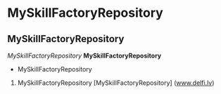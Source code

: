 # MySkillFactoryRepository
## MySkillFactoryRepository
*MySkillFactoryRepository*
**MySkillFactoryRepository**
* MySkillFactoryRepository
1. MySkillFactoryRepository [MySkillFactoryRepository] (www.delfi.lv)
